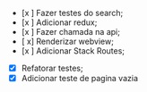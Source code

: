 - [x ] Fazer testes do search;
- [x ] Adicionar redux;
- [x ] Fazer chamada na api;
- [ x] Renderizar webview;
- [x ] Adicionar Stack Routes;
- [x] Refatorar testes;
- [x] Adicionar teste de pagina vazia
